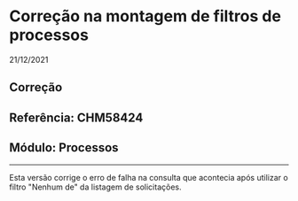 # Correção na montagem de filtros de processos
21/12/2021
## Correção
## Referência: CHM58424
## Módulo: Processos
***

Esta versão corrige o erro de falha na consulta que acontecia após utilizar o filtro "Nenhum de" da listagem de solicitações.